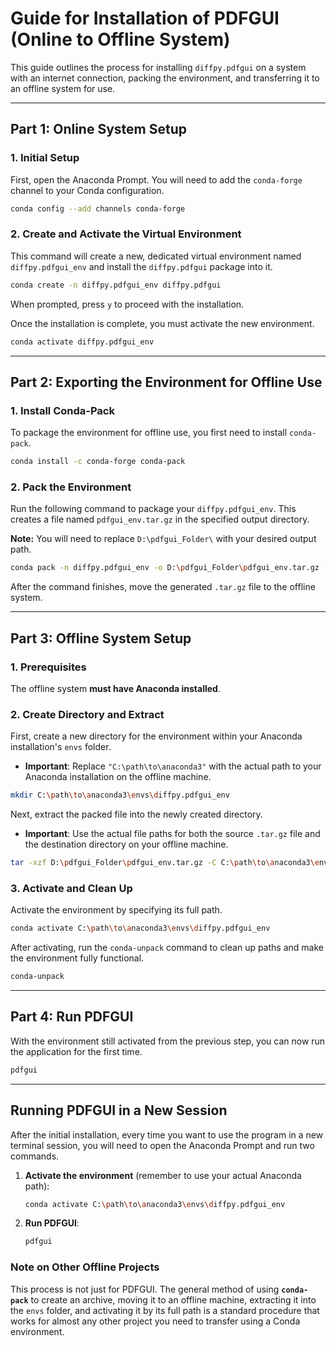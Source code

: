 # Guide for Installation of PDFGUI (Online to Offline System)

This guide outlines the process for installing `diffpy.pdfgui` on a system with an internet connection, packing the environment, and transferring it to an offline system for use.

-----

## Part 1: Online System Setup

### 1\. Initial Setup

First, open the Anaconda Prompt. You will need to add the `conda-forge` channel to your Conda configuration.

```bash
conda config --add channels conda-forge
```

### 2\. Create and Activate the Virtual Environment

This command will create a new, dedicated virtual environment named `diffpy.pdfgui_env` and install the `diffpy.pdfgui` package into it.

```bash
conda create -n diffpy.pdfgui_env diffpy.pdfgui
```

When prompted, press `y` to proceed with the installation.

Once the installation is complete, you must activate the new environment.

```bash
conda activate diffpy.pdfgui_env
```

-----

## Part 2: Exporting the Environment for Offline Use

### 1\. Install Conda-Pack

To package the environment for offline use, you first need to install `conda-pack`.

```bash
conda install -c conda-forge conda-pack
```

### 2\. Pack the Environment

Run the following command to package your `diffpy.pdfgui_env`. This creates a file named `pdfgui_env.tar.gz` in the specified output directory.

**Note:** You will need to replace `D:\pdfgui_Folder\` with your desired output path.

```bash
conda pack -n diffpy.pdfgui_env -o D:\pdfgui_Folder\pdfgui_env.tar.gz -ignore-editable-packages
```

After the command finishes, move the generated `.tar.gz` file to the offline system.

-----

## Part 3: Offline System Setup

### 1\. Prerequisites

The offline system **must have Anaconda installed**.

### 2\. Create Directory and Extract

First, create a new directory for the environment within your Anaconda installation's `envs` folder.

  * **Important**: Replace `"C:\path\to\anaconda3"` with the actual path to your Anaconda installation on the offline machine.

<!-- end list -->

```bash
mkdir C:\path\to\anaconda3\envs\diffpy.pdfgui_env
```

Next, extract the packed file into the newly created directory.

  * **Important**: Use the actual file paths for both the source `.tar.gz` file and the destination directory on your offline machine.

<!-- end list -->

```bash
tar -xzf D:\pdfgui_Folder\pdfgui_env.tar.gz -C C:\path\to\anaconda3\envs\diffpy.pdfgui_env
```

### 3\. Activate and Clean Up

Activate the environment by specifying its full path.

```bash
conda activate C:\path\to\anaconda3\envs\diffpy.pdfgui_env
```

After activating, run the `conda-unpack` command to clean up paths and make the environment fully functional.

```bash
conda-unpack
```

-----

## Part 4: Run PDFGUI

With the environment still activated from the previous step, you can now run the application for the first time.

```bash
pdfgui
```

-----

## Running PDFGUI in a New Session

After the initial installation, every time you want to use the program in a new terminal session, you will need to open the Anaconda Prompt and run two commands.

1.  **Activate the environment** (remember to use your actual Anaconda path):

    ```bash
    conda activate C:\path\to\anaconda3\envs\diffpy.pdfgui_env
    ```

2.  **Run PDFGUI**:

    ```bash
    pdfgui
    ```

### Note on Other Offline Projects

This process is not just for PDFGUI. The general method of using **`conda-pack`** to create an archive, moving it to an offline machine, extracting it into the `envs` folder, and activating it by its full path is a standard procedure that works for almost any other project you need to transfer using a Conda environment.
